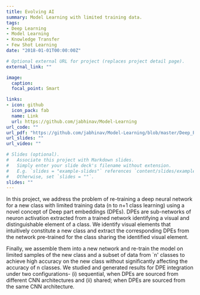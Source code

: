 ```yaml
---
title: Evolving AI
summary: Model Learning with limited training data.
tags:
- Deep Learning
- Model Learning
- Knowledge Transfer
- Few Shot Learning
date: "2018-01-01T00:00:00Z"

# Optional external URL for project (replaces project detail page).
external_link: ""

image:
  caption: 
  focal_point: Smart

links:
- icon: github
  icon_pack: fab
  name: Link
  url: https://github.com/jabhinav/Model-Learning
url_code: ""
url_pdf: "https://github.com/jabhinav/Model-Learning/blob/master/Deep_Part_Embeddings_Preprint.pdf"
url_slides: ""
url_video: ""

# Slides (optional).
#   Associate this project with Markdown slides.
#   Simply enter your slide deck's filename without extension.
#   E.g. `slides = "example-slides"` references `content/slides/example-slides.md`.
#   Otherwise, set `slides = ""`.
slides: ""
---
```

In this project, we address the problem of re-training a deep neural network for a new class with limited training data (n to n+1 class learning) using a novel concept of Deep part embeddings (DPEs). DPEs are sub-networks of neuron activation extracted from a trained network identifying a visual and distinguishable element of a class. We identify visual elements that intuitively constitute a new class and extract the corresponding DPEs from the network pre-trained for the class sharing the identified visual element. 

Finally, we assemble them into a new network and re-train the model on limited samples of the new class and a subset of data from `n' classes to achieve high accuracy on the new class without significantly affecting the accuracy of n classes. We studied and generated results for DPE integration under two configurations- (i) sequential, when DPEs are sourced from different CNN architectures and (ii) shared; when DPEs are sourced from the same CNN architecture.
